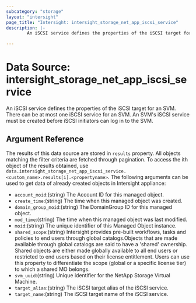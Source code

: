 ```yaml
---
subcategory: "storage"
layout: "intersight"
page_title: "Intersight: intersight_storage_net_app_iscsi_service"
description: |-
        An iSCSI service defines the properties of the iSCSI target for an SVM. There can be at most one iSCSI service for an SVM. An SVM's iSCSI service must be created before iSCSI initiators can log in to the SVM.

---
```


# Data Source: intersight_storage_net_app_iscsi_service
An iSCSI service defines the properties of the iSCSI target for an SVM. There can be at most one iSCSI service for an SVM. An SVM's iSCSI service must be created before iSCSI initiators can log in to the SVM.
## Argument Reference
The results of this data source are stored in `results` property.
All objects matching the filter criteria are fetched through pagination.
To access the ith object of the results obtained, use `data.intersight_storage_net_app_iscsi_service.<custom_name>.results[i].<propertyname>`.
The following arguments can be used to get data of already created objects in Intersight appliance:
* `account_moid`:(string) The Account ID for this managed object. 
* `create_time`:(string) The time when this managed object was created. 
* `domain_group_moid`:(string) The DomainGroup ID for this managed object. 
* `mod_time`:(string) The time when this managed object was last modified. 
* `moid`:(string) The unique identifier of this Managed Object instance. 
* `shared_scope`:(string) Intersight provides pre-built workflows, tasks and policies to end users through global catalogs.Objects that are made available through global catalogs are said to have a 'shared' ownership. Shared objects are either made globally available to all end users or restricted to end users based on their license entitlement. Users can use this property to differentiate the scope (global or a specific license tier) to which a shared MO belongs. 
* `svm_uuid`:(string) Unique identifier for the NetApp Storage Virtual Machine. 
* `target_alias`:(string) The iSCSI target alias of the iSCSI service. 
* `target_name`:(string) The iSCSI target name of the iSCSI service. 
 
